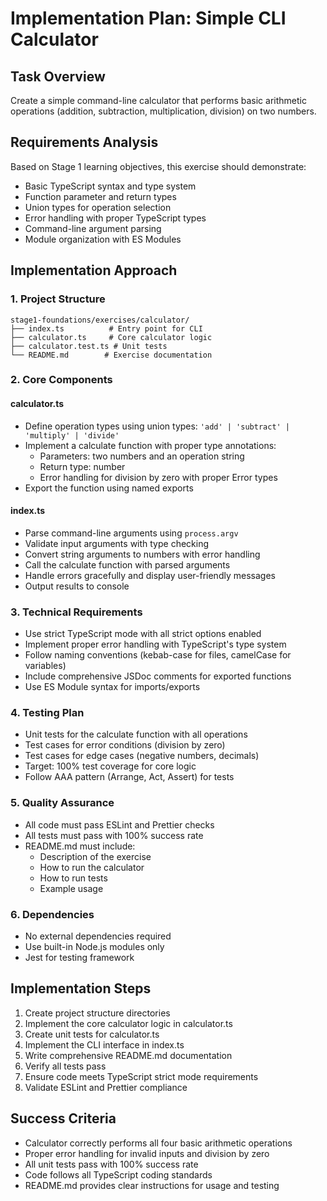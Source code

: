 # Implementation Plan: Simple CLI Calculator

## Task Overview
Create a simple command-line calculator that performs basic arithmetic operations (addition, subtraction, multiplication, division) on two numbers.

## Requirements Analysis
Based on Stage 1 learning objectives, this exercise should demonstrate:
- Basic TypeScript syntax and type system
- Function parameter and return types
- Union types for operation selection
- Error handling with proper TypeScript types
- Command-line argument parsing
- Module organization with ES Modules

## Implementation Approach

### 1. Project Structure
```
stage1-foundations/exercises/calculator/
├── index.ts          # Entry point for CLI
├── calculator.ts     # Core calculator logic
├── calculator.test.ts # Unit tests
└── README.md        # Exercise documentation
```

### 2. Core Components

#### calculator.ts
- Define operation types using union types: `'add' | 'subtract' | 'multiply' | 'divide'`
- Implement a calculate function with proper type annotations:
  - Parameters: two numbers and an operation string
  - Return type: number
  - Error handling for division by zero with proper Error types
- Export the function using named exports

#### index.ts
- Parse command-line arguments using `process.argv`
- Validate input arguments with type checking
- Convert string arguments to numbers with error handling
- Call the calculate function with parsed arguments
- Handle errors gracefully and display user-friendly messages
- Output results to console

### 3. Technical Requirements
- Use strict TypeScript mode with all strict options enabled
- Implement proper error handling with TypeScript's type system
- Follow naming conventions (kebab-case for files, camelCase for variables)
- Include comprehensive JSDoc comments for exported functions
- Use ES Module syntax for imports/exports

### 4. Testing Plan
- Unit tests for the calculate function with all operations
- Test cases for error conditions (division by zero)
- Test cases for edge cases (negative numbers, decimals)
- Target: 100% test coverage for core logic
- Follow AAA pattern (Arrange, Act, Assert) for tests

### 5. Quality Assurance
- All code must pass ESLint and Prettier checks
- All tests must pass with 100% success rate
- README.md must include:
  - Description of the exercise
  - How to run the calculator
  - How to run tests
  - Example usage

### 6. Dependencies
- No external dependencies required
- Use built-in Node.js modules only
- Jest for testing framework

## Implementation Steps
1. Create project structure directories
2. Implement the core calculator logic in calculator.ts
3. Create unit tests for calculator.ts
4. Implement the CLI interface in index.ts
5. Write comprehensive README.md documentation
6. Verify all tests pass
7. Ensure code meets TypeScript strict mode requirements
8. Validate ESLint and Prettier compliance

## Success Criteria
- Calculator correctly performs all four basic arithmetic operations
- Proper error handling for invalid inputs and division by zero
- All unit tests pass with 100% success rate
- Code follows all TypeScript coding standards
- README.md provides clear instructions for usage and testing